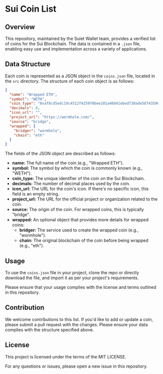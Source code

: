 # Sui Coin List

## Overview

This repository, maintained by the Suiet Wallet team, provides a verified list of coins for the Sui Blockchain. The data is contained in a `.json` file, enabling easy use and implementation across a variety of applications.

## Data Structure

Each coin is represented as a JSON object in the `coins.json` file, located in the `src` directory. The structure of each coin object is as follows:

```json
{
  "name": "Wrapped ETH",
  "symbol": "WETH",
  "coin_type": "0xaf8cd5edc19c4512f4259f0bee101a40d41ebed738ade5874359610ef8eeced5::coin::COIN",
  "decimals": 8,
  "icon_url": "",
  "project_url": "https://wormhole.com/",
  "source": "bridge",
  "wrapped": {
    "bridger": "wormhole",
    "chain": "eth"
  }
}
```

The fields of the JSON object are described as follows:

- **name:** The full name of the coin (e.g., "Wrapped ETH").
- **symbol:** The symbol by which the coin is commonly known (e.g., "WETH").
- **coin_type:** The unique identifier of the coin on the Sui Blockchain.
- **decimals:** The number of decimal places used by the coin.
- **icon_url:** The URL for the coin's icon. If there's no specific icon, this field is an empty string.
- **project_url:** The URL for the official project or organization related to the coin.
- **source:** The origin of the coin. For wrapped coins, this is typically "bridge".
- **wrapped:** An optional object that provides more details for wrapped coins:
  - **bridger:** The service used to create the wrapped coin (e.g., "wormhole").
  - **chain:** The original blockchain of the coin before being wrapped (e.g., "eth").

## Usage

To use the `coins.json` file in your project, clone the repo or directly download the file, and import it as per your project's requirements.

Please ensure that your usage complies with the license and terms outlined in this repository.

## Contribution

We welcome contributions to this list. If you'd like to add or update a coin, please submit a pull request with the changes. Please ensure your data complies with the structure specified above.

## License

This project is licensed under the terms of the MIT LICENSE.

For any questions or issues, please open a new issue in this repository.
